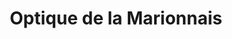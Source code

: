 ---
title: "Optique de la Marionnais"
url: /chartres-de-bretagne/optique-de-la-marionnais/
shop: Optiker
---